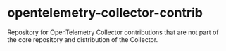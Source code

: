 # opentelemetry-collector-contrib
Repository for OpenTelemetry Collector contributions that are not part of the
core repository and distribution of the Collector.
